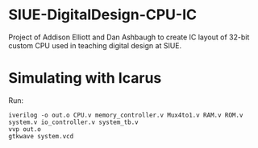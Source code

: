# SIUE-DigitalDesign-CPU-IC
Project of Addison Elliott and Dan Ashbaugh to create IC layout of 32-bit custom CPU used in teaching digital design at SIUE.

# Simulating with Icarus
Run:
```
iverilog -o out.o CPU.v memory_controller.v Mux4to1.v RAM.v ROM.v system.v io_controller.v system_tb.v
vvp out.o
gtkwave system.vcd
```
